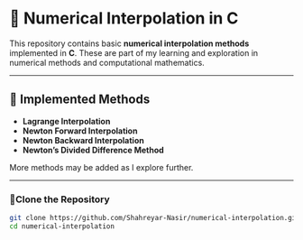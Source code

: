 # 📐 Numerical Interpolation in C

This repository contains basic **numerical interpolation methods** implemented in **C**. These are part of my learning and exploration in numerical methods and computational mathematics.

---

## 🧮 Implemented Methods

- **Lagrange Interpolation**
- **Newton Forward Interpolation**
- **Newton Backward Interpolation**
- **Newton’s Divided Difference Method**

More methods may be added as I explore further.

---



### 🔹Clone the Repository

```bash
git clone https://github.com/Shahreyar-Nasir/numerical-interpolation.git
cd numerical-interpolation
